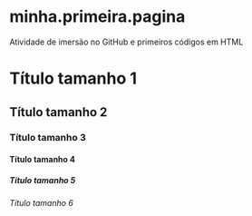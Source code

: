 # minha.primeira.pagina
Atividade de imersão no GitHub e primeiros códigos em HTML

# Título tamanho 1
## Título tamanho 2
### Título tamanho 3
#### Título tamanho 4
##### Título tamanho 5
###### Título tamanho 6
